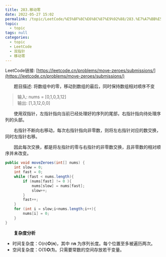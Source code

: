 ```yaml
---
title: 283.移动零
date: 2022-05-27 15:02
permalink: /topic/LeetCode/%E5%8F%8C%E6%8C%87%E9%92%88/283.%E7%A7%BB%E5%8A%A8%E9%9B%B6
topic: 
  - topic
tags: null
categories: 
  - topic
  - LeetCode
  - 双指针
  - 移动零
---
```

LeetCode链接: [https://leetcode.cn/problems/move-zeroes/submissions/](https://leetcode.cn/problems/move-zeroes/submissions/)

　　题目描述: 将数组中的零，移动到数组的最后，同时保持数组相对顺序不变

> 输入: nums = [0,1,0,3,12]  
> 输出: [1,3,12,0,0]
>

　　使用双指针，左指针指向当前已经处理好的序列的尾部，右指针指向待处理序列的头部。

　　右指针不断向右移动，每次右指针指向非零数，则将左右指针对应的数交换，同时左指针右移。

　　因此每次交换，都是将左指针的零与右指针的非零数交换，且非零数的相对顺序并未改变。

```java
public void moveZeroes(int[] nums) {
    int slow = 0;
    int fast = 0;
    while (fast < nums.length){
        if (nums[fast] != 0 ){
            nums[slow] = nums[fast];
            slow++;
        }
        fast++;
    }
    for (int i = slow;i<nums.length;i++){
        nums[i] = 0;
    }
}
```

　　**复杂度分析**

* 时间复杂度：O(n)**O**(**n**)，其中 n**n** 为序列长度。每个位置至多被遍历两次。
* 空间复杂度：O(1)**O**(**1**)。只需要常数的空间存放若干变量。
